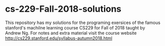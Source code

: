 # cs-229-Fall-2018-solutions
This repository has my solutions for the programing exersices of the famous stanford's machilne learning course CS229 for Fall of 2018 taught by Andrew Ng.
For notes and extra material visit the course website http://cs229.stanford.edu/syllabus-autumn2018.html
